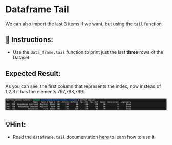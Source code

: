 # Dataframe Tail

We can also import the last 3 items if we want, but using the `tail` function.

## 📝 Instructions:

- Use the `data_frame.tail` function to print just the last **three** rows of the Dataset.

## Expected Result:

As you can see, the first column that represents the index, now instead of 1,2,3 it has the elements 797,798,799.

![print file](../../assets/tail.png)

## 💡Hint: 

- Read the `dataframe.tail` documentation [here](https://pandas.pydata.org/docs/reference/api/pandas.DataFrame.tail.html) to learn how to use it.
